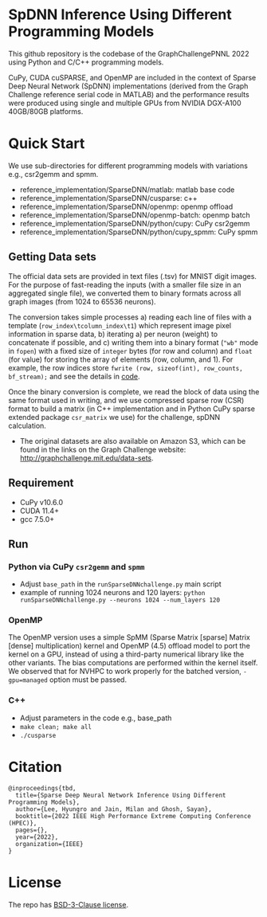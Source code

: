 # SpDNN Inference Using Different Programming Models

This github repository is the codebase of the GraphChallengePNNL 2022 using Python and C/C++ programming models.

CuPy, CUDA cuSPARSE, and OpenMP are included in the context of Sparse Deep Neural Network (SpDNN) implementations (derived from the Graph Challenge reference serial code in MATLAB) and the performance results were produced using single and multiple GPUs from NVIDIA DGX-A100 40GB/80GB platforms.

# Quick Start

We use sub-directories for different programming models with variations e.g., csr2gemm and spmm.


- reference_implementation/SparseDNN/matlab: matlab base code
- reference_implementation/SparseDNN/cusparse: c++
- reference_implementation/SparseDNN/openmp: openmp offload
- reference_implementation/SparseDNN/openmp-batch: openmp batch
- reference_implementation/SparseDNN/python/cupy: CuPy csr2gemm
- reference_implementation/SparseDNN/python/cupy_spmm: CuPy spmm


## Getting Data sets

The official data sets are provided in text files (.tsv) for MNIST digit images. For the purpose of fast-reading the inputs (with a smaller file size in an aggregated single file), we converted them to binary formats across all graph images (from 1024 to 65536 neurons). 

The conversion takes simple processes a) reading each line of files with a template (`row_index\tcolumn_index\t1`) which represent image pixel information in sparse data, b) iterating a) per neuron (weight) to concatenate if possible, and c) writing them into a binary format (`"wb"` mode in `fopen`) with a fixed size of `integer` bytes (for row and column) and `float` (for value) for storing the array of elements (row, column, and 1). For example, the row indices store `fwrite (row, sizeof(int), row_counts, bf_stream);` and see the details in [code](https://github.com/jainmilan/GraphChallengePNNL-SpDNN/blob/main/reference_implementation/SparseDNN/binary_conversion/conversion.cpp).


Once the binary conversion is complete, we read the block of data using the same format used in writing, and we use compressed sparse row (CSR) format to build a matrix (in C++ implementation and in Python CuPy sparse extended package `csr_matrix` we use) for the challenge, spDNN calculation.

- The original datasets are also available on Amazon S3, which can be found in the links on the Graph Challenge website: http://graphchallenge.mit.edu/data-sets.

## Requirement

- CuPy v10.6.0
- CUDA 11.4+
- gcc 7.5.0+

## Run

### Python via CuPy `csr2gemm` and `spmm`

- Adjust `base_path` in the `runSparseDNNchallenge.py` main script
- example of running 1024 neurons and 120 layers: `python runSparseDNNchallenge.py --neurons 1024 --num_layers 120`

### OpenMP

The OpenMP version uses a simple SpMM (Sparse Matrix [sparse] Matrix [dense] multiplication) kernel and OpenMP (4.5) offload model to port the kernel on a GPU, instead of using a third-party numerical library like the other variants. The bias computations are performed within the kernel itself. We observed that for NVHPC to work properly for the batched version, `-gpu=managed` option must be passed.

### C++

- Adjust parameters in the code e.g., base_path
- `make clean; make all`
- `./cusparse`


# Citation

```
@inproceedings{tbd,
  title={Sparse Deep Neural Network Inference Using Different Programming Models},
  author={Lee, Hyungro and Jain, Milan and Ghosh, Sayan},
  booktitle={2022 IEEE High Performance Extreme Computing Conference (HPEC)},
  pages={},
  year={2022},
  organization={IEEE}
}
```


# License

The repo has [BSD-3-Clause license](LICENSE).

